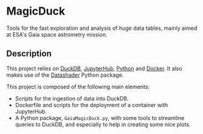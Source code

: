 # MagicDuck

Tools for the fast exploration and analysis of huge data tables, mainly aimed at ESA's Gaia space astrometry mission.

## Description

This project relies on [DuckDB](https://duckdb.org/), [JupyterHub](https://jupyter.org/hub), [Python](https://www.python.org/) and [Docker](https://www.docker.com/).
It also makes use of the [Datashader](https://datashader.org/) Python package.

This project is composed of the following main elements:

* Scripts for the ingestion of data into DuckDB.
* Dockerfile and scripts for the deployment of a container with JupyterHub.
* A Python package, `GaiaMagicDuck.py`, with some tools to streamline queries to DuckDB, and especially to help in creating some nice plots.

